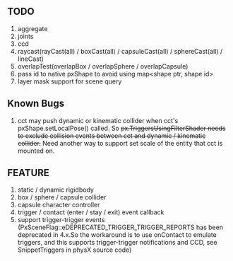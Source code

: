 ## TODO
  1. aggregate
  2. joints
  3. ccd
  4. raycast(rayCast(all) / boxCast(all) / capsuleCast(all) / sphereCast(all) / lineCast)
  5. overlapTest(overlapBox / overlapSphere / overlapCapsule)
  6. pass id to native pxShape to avoid using map<shape ptr, shape id>
  7. layer mask support for scene query
## Known Bugs
  1. cct may push dynamic or kinematic collider when cct's pxShape.setLocalPose() called. So ~~px.TriggersUsingFilterShader needs to exclude collision events between cct and dynamic / kinematic collider.~~ Need another way to support set scale of the entity that cct is mounted on.
## FEATURE
  1. static / dynamic rigidbody
  2. box / sphere / capsule collider
  3. capsule character controller
  4. trigger / contact (enter / stay / exit) event callback
  5. support trigger-trigger events (PxSceneFlag::eDEPRECATED_TRIGGER_TRIGGER_REPORTS has been deprecated in 4.x.So the workaround is to use onContact to emulate triggers, and this supports trigger-trigger notifications and CCD, see SnippetTriggers in physX source code)
